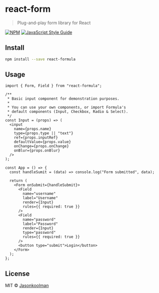# react-form

> Plug-and-play form library for React

[![NPM](https://img.shields.io/npm/v/react-form.svg)](https://www.npmjs.com/package/react-form) [![JavaScript Style Guide](https://img.shields.io/badge/code_style-standard-brightgreen.svg)](https://standardjs.com)

## Install

```bash
npm install --save react-formula
```

## Usage

```tsx
import { Form, Field } from "react-formula";

/**
 * Basic input component for demonstration purposes.
 *
 * You can use your own components, or import Formula's
 * default components (Input, Checkbox, Radio & Select).
 */
const Input = (props) => (
  <input
    name={props.name}
    type={props.type || "text"}
    ref={props.inputRef}
    defaultValue={props.value}
    onChange={props.onChange}
    onBlur={props.onBlur}
  />
);

const App = () => {
  const handleSumit = (data) => console.log("Form submitted", data);

  return (
    <Form onSubmit={handleSubmit}>
      <Field
        name="username"
        label="Username"
        render={Input}
        rules={{ required: true }}
      />
      <Field
        name="password"
        label="Password"
        render={Input}
        type="password"
        rules={{ required: true }}
      />
      <button type="submit">Login</button>
    </Form>
  );
};
```

## License

MIT © [Jasonkoolman](https://github.com/Jasonkoolman)
